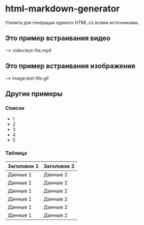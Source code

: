 # html-markdown-generator

Утилита для генерации единого HTML со всеми источниками.

## Это пример встраивания видео

--> video:test-file.mp4

## Это пример встраивания изображения

--> image:test-file.gif

## Другие примеры

### Список

- 1
- 2
- 3
- 4
- 5

### Таблица

| Заголовок 1 | Заголовок 2 |
|-------------|-------------|
| Данные 1    | Данные 2    |
| Данные 1    | Данные 2    |
| Данные 1    | Данные 2    |
| Данные 1    | Данные 2    |
| Данные 1    | Данные 2    |
| Данные 1    | Данные 2    |

